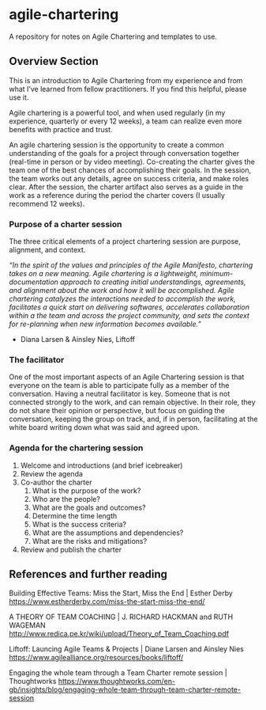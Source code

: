 # agile-chartering
A repository for notes on Agile Chartering and templates to use.


## Overview Section

This is an introduction to Agile Chartering from my experience and from what I’ve learned from fellow practitioners. If you find this helpful, please use it. 

Agile chartering is a powerful tool, and when used regularly (in my experience, quarterly or every 12 weeks), a team can realize even more benefits with practice and trust.

An agile chartering session is the opportunity to create a common understanding of the goals for a project through conversation together (real-time in person or by video meeting). Co-creating the charter gives the team one of the best chances of accomplishing their goals. In the session, the team works out any details, agree on success criteria, and make roles clear. After the session, the charter artifact also serves as a guide in the work as a reference during the period the charter covers (I usually recommend 12 weeks).

### Purpose of a charter session

The three critical elements of a project chartering session are purpose, alignment, and context.

*“In the spirit of the values and principles of the Agile Manifesto, chartering takes on a new meaning. Agile chartering is a lightweight, minimum-documentation approach to creating initial understandings, agreements, and alignment about the work and how it will be accomplished. Agile chartering catalyzes the interactions needed to accomplish the work, facilitates a quick start on delivering softwares, accelerates collaboration within a the team and across the project community, and sets the context for re-planning when new information becomes available.”* 

- Diana Larsen & Ainsley Nies, Liftoff

### The facilitator

One of the most important aspects of an Agile Chartering session is that everyone on the team is able to participate fully as a member of the conversation. Having a neutral facilitator is key. Someone that is not connected strongly to the work, and can remain objective. In their role, they do not share their opinion or perspective, but focus on guiding the conversation, keeping the group on track, and, if in person, facilitating at the white board writing down what was said and agreed upon.

### Agenda for the chartering session

1. Welcome and introductions (and brief icebreaker)
2. Review the agenda
3. Co-author the charter
    1. What is the purpose of the work?
    2. Who are the people?
    3. What are the goals and outcomes?
    4. Determine the time length
    5. What is the success criteria?
    6. What are the assumptions and dependencies?
    7. What are the risks and mitigations?
4. Review and publish the charter

## References and further reading

Building Effective Teams: Miss the Start, Miss the End | Esther Derby
https://www.estherderby.com/miss-the-start-miss-the-end/

A THEORY OF TEAM COACHING | J. RICHARD HACKMAN and RUTH WAGEMAN
http://www.redica.pe.kr/wiki/upload/Theory_of_Team_Coaching.pdf

Liftoff: Launcing Agile Teams & Projects | Diane Larsen and Ainsley Nies
https://www.agilealliance.org/resources/books/liftoff/

Engaging the whole team through a Team Charter remote session | Thoughtworks
https://www.thoughtworks.com/en-gb/insights/blog/engaging-whole-team-through-team-charter-remote-session
